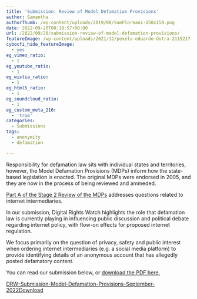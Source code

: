 ```yaml
---
title: 'Submission: Review of Model Defamation Provisions'
author: Samantha
authorThumb: /wp-content/uploads/2019/08/SamFloreani-150x150.png
date: 2022-09-20T00:10:57+00:00
url: /2022/09/20/submission-review-of-model-defamation-provisions/
featureImage: /wp-content/uploads/2021/12/pexels-eduardo-dutra-2115217.jpg
cybocfi_hide_featureImage:
  - yes
eg_vimeo_ratio:
  - 1
eg_youtube_ratio:
  - 1
eg_wistia_ratio:
  - 1
eg_html5_ratio:
  - 1
eg_soundcloud_ratio:
  - 1
eg_custom_meta_216:
  - 'true'
categories:
  - Submissions
tags:
  - anonymity
  - defamation

---
```

Responsibility for defamation law sits with individual states and territories, however, the Model Defamation Provisions (MDPs) inform how the state-based legislation is enacted. The original MDPs were endorsed in 2005, and they are now in the process of being reviewed and ammeded.

<span style="text-decoration: underline;"><a href="https://www.justice.nsw.gov.au/justicepolicy/Pages/lpclrd/lpclrd_consultation/review-model-defamation-provisions.aspx">Part A of the Stage 2 Review of the MDPs</a></span> addresses questions related to internet intermediaries.

In our submission, Digital Rights Watch highlights the role that defamation law is currently playing in influencing public discussion and political debate regarding internet policy, with flow-on effects for proposed internet regulation.

We focus primarily on the question of privacy, safety and public interest when ordering internet intermediaries (e.g. a social media platform) to provide identifying details of an anonymous account that has allegedly posted defamatory content.

You can read our submission below, or <span style="text-decoration: underline;"><a href="/wp-content/uploads/2022/09/DRW-Submission-Model-Defamation-Provisions-September-2022.pdf">download the PDF here</a>.</span>

<div data-wp-interactive="" class="wp-block-file">
  <a id="wp-block-file--media-75208ed1-613a-4b24-a7e5-45eff600dd35" href="/wp-content/uploads/2022/09/DRW-Submission-Model-Defamation-Provisions-September-2022.pdf">DRW-Submission-Model-Defamation-Provisions-September-2022</a><a href="/wp-content/uploads/2022/09/DRW-Submission-Model-Defamation-Provisions-September-2022.pdf" class="wp-block-file__button" download aria-describedby="wp-block-file--media-75208ed1-613a-4b24-a7e5-45eff600dd35">Download</a>
</div>
